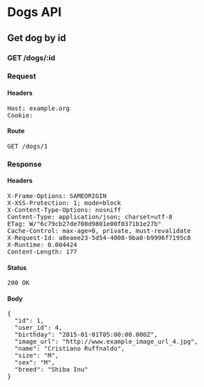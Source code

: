 # Dogs API

## Get dog by id

### GET /dogs/:id
### Request

#### Headers

<pre>Host: example.org
Cookie: </pre>

#### Route

<pre>GET /dogs/1</pre>

### Response

#### Headers

<pre>X-Frame-Options: SAMEORIGIN
X-XSS-Protection: 1; mode=block
X-Content-Type-Options: nosniff
Content-Type: application/json; charset=utf-8
ETag: W/&quot;6c79cb27de708d9801e00f0371b1e27b&quot;
Cache-Control: max-age=0, private, must-revalidate
X-Request-Id: a8eaee23-5d54-4008-9ba0-b9996f7195c8
X-Runtime: 0.004424
Content-Length: 177</pre>

#### Status

<pre>200 OK</pre>

#### Body

<pre>{
  "id": 1,
  "user_id": 4,
  "birthday": "2015-01-01T05:00:00.000Z",
  "image_url": "http://www.example_image_url_4.jpg",
  "name": "Cristiano Ruffnaldo",
  "size": "M",
  "sex": "M",
  "breed": "Shiba Inu"
}</pre>
